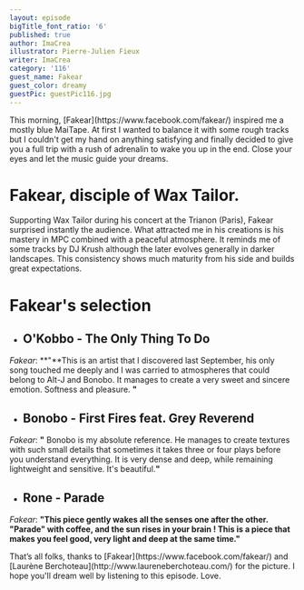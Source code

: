 ```yaml
---
layout: episode
bigTitle_font_ratio: '6'
published: true
author: ImaCrea
illustrator: Pierre-Julien Fieux
writer: ImaCrea
category: '116'
guest_name: Fakear
guest_color: dreamy
guestPic: guestPic116.jpg
---
```

<p id="introduction">This morning, [Fakear](https://www.facebook.com/fakear/) inspired me a mostly blue MaiTape. At first I wanted to balance it with some rough tracks but I couldn't get my hand on anything satisfying and finally decided to give you a full trip with a rush of adrenalin to wake you up in the end. Close your eyes and let the music guide your dreams.</p>

# Fakear, disciple of Wax Tailor.

Supporting Wax Tailor during his concert at the Trianon (Paris), Fakear surprised instantly the audience. What attracted me in his creations is his mastery in MPC combined with a peaceful atmosphere. It reminds me of some tracks by DJ Krush although the later evolves generally in darker landscapes. This consistency shows much maturity from his side and builds great expectations.


# Fakear's selection

+ ## O'Kobbo - The Only Thing To Do
_Fakear_: **"**This is an artist that I discovered last September, his only song touched me deeply and I was carried to atmospheres that could belong to Alt-J and Bonobo. It manages to create a very sweet and sincere emotion. Softness and pleasure. **"**

+ ## Bonobo - First Fires feat. Grey Reverend
_Fakear_: **"** Bonobo is my absolute reference. He manages to create textures with such small details that sometimes it takes three or four plays before you understand everything. It is very dense and deep, while remaining lightweight and sensitive. It's beautiful.**"**

+ ## Rone - Parade
_Fakear_: **"**This piece gently wakes all the senses one after the other. "Parade" with coffee, and the sun rises in your brain ! This is a piece that makes you feel good, very light and deep at the same time.**"**


<p id="outroduction">That’s all folks, thanks to [Fakear](https://www.facebook.com/fakear/) and [Laurène Berchoteau](http://www.laureneberchoteau.com/) for the picture. I hope you'll dream well by listening to this episode. Love.</p>
